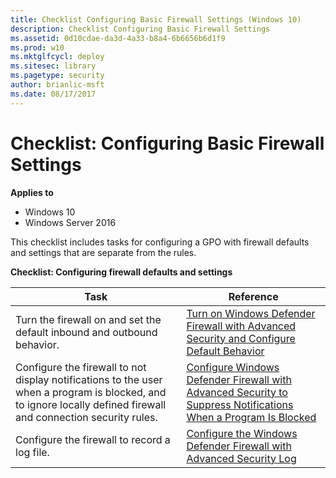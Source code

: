 ```yaml
---
title: Checklist Configuring Basic Firewall Settings (Windows 10)
description: Checklist Configuring Basic Firewall Settings
ms.assetid: 0d10cdae-da3d-4a33-b8a4-6b6656b6d1f9
ms.prod: w10
ms.mktglfcycl: deploy
ms.sitesec: library
ms.pagetype: security
author: brianlic-msft
ms.date: 08/17/2017
---
```


# Checklist: Configuring Basic Firewall Settings

**Applies to**
-   Windows 10
-   Windows Server 2016

This checklist includes tasks for configuring a GPO with firewall defaults and settings that are separate from the rules.

**Checklist: Configuring firewall defaults and settings**

| Task | Reference |
| - | - |
| Turn the firewall on and set the default inbound and outbound behavior.| [Turn on Windows Defender Firewall with Advanced Security and Configure Default Behavior](turn-on-windows-firewall-and-configure-default-behavior.md)| 
| Configure the firewall to not display notifications to the user when a program is blocked, and to ignore locally defined firewall and connection security rules. | [Configure Windows Defender Firewall with Advanced Security to Suppress Notifications When a Program Is Blocked](configure-windows-firewall-to-suppress-notifications-when-a-program-is-blocked.md) |
| Configure the firewall to record a log file. | [Configure the Windows Defender Firewall with Advanced Security Log](configure-the-windows-firewall-log.md)| 

